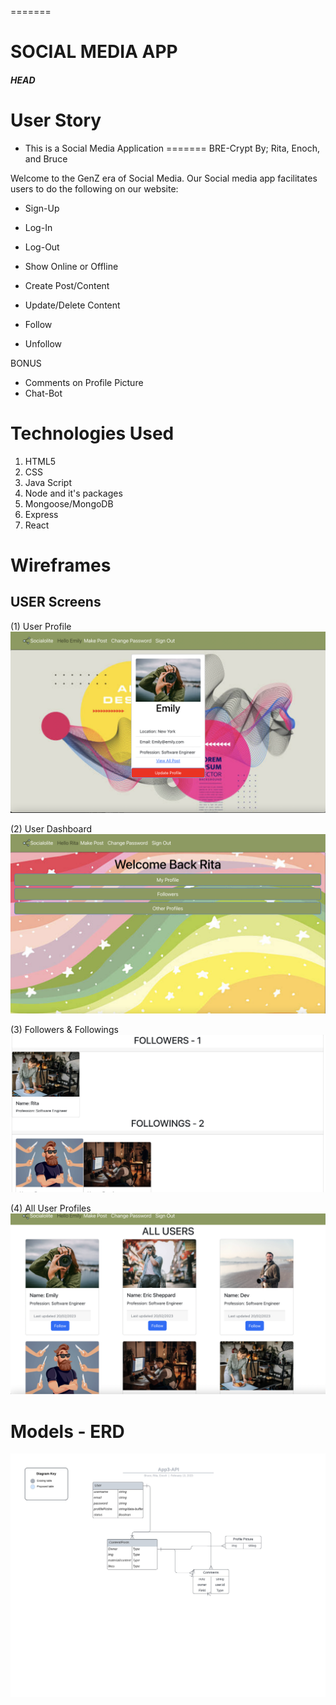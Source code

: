 =======
# SOCIAL MEDIA APP
##### HEAD


# User Story
- This is a Social Media Application
=======
BRE-Crypt
By; Rita, Enoch, and Bruce

Welcome to the GenZ era of Social Media. 
Our Social media app facilitates users to do the following on our website:

- Sign-Up
- Log-In
- Log-Out
- Show Online or Offline

- Create Post/Content
- Update/Delete Content
- Follow
- Unfollow

BONUS

- Comments on Profile Picture
- Chat-Bot

# Technologies Used

1. HTML5
2. CSS
3. Java Script
4. Node and it's packages
5. Mongoose/MongoDB
6. Express
7. React

# Wireframes

## USER Screens


(1) User Profile
![Alt text](img/UserProfile.png)

(2) User Dashboard
![Alt text](img/UserDashboard.png)

(3) Followers & Followings
![Alt text](img/Followings&Folowers.png)

(4) All User Profiles
![Alt text](img/AllUsers.png)

# Models - ERD

![Alt text](img/App3-API.jpeg)



